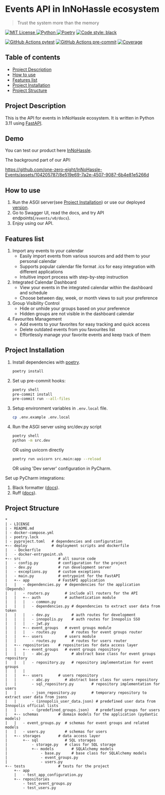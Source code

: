 # Events API in InNoHassle ecosystem

> Trust the system more than the memory

[![MIT License](https://img.shields.io/badge/License-MIT-blue.svg) ](https://opensource.org/licenses/MIT)
[![Python](https://img.shields.io/badge/Python-3.11-blue?style=flat&logo=Python) ](https://www.python.org/downloads/release/python-3110/)
[![Poetry](https://img.shields.io/endpoint?url=https://python-poetry.org/badge/v0.json)](https://python-poetry.org/)
[![Code style: black](https://img.shields.io/badge/code%20style-black-000000.svg)](https://github.com/psf/black)

[![GitHub Actions pytest](https://img.shields.io/github/actions/workflow/status/one-zero-eight/InNoHassle-Events/pytest.yml?label=pytest)](https://github.com/one-zero-eight/InNoHassle-Events/actions)
[![GitHub Actions pre-commit](https://img.shields.io/github/actions/workflow/status/one-zero-eight/InNoHassle-Events/pre-commit.yml?label=pre-commit)](https://github.com/one-zero-eight/InNoHassle-Events/actions)
[![Coverage](https://img.shields.io/endpoint?url=https://gist.githubusercontent.com/ArtemSBulgakov/075e30f7e4a7e9a28e40aa614db5445e/raw/pytest-coverage-comment__main.json)](https://github.com/one-zero-eight/InNoHassle-Events/actions)

## Table of contents

- [Project Description](#project-description)
- [How to use](#how-to-use)
- [Features list](#features-list)
- [Project Installation](#project-installation)
- [Project Structure](#project-structure)

## Project Description

This is the API for events in InNoHassle ecosystem. It is written in Python 3.11
using [FastAPI](https://fastapi.tiangolo.com/).

## Demo

You can test our product here [InNoHassle](https://innohassle.ru/schedule).

The background part of our API:

https://github.com/one-zero-eight/InNoHassle-Events/assets/104205787/8e519e69-7a2e-4507-9087-6b4e81e5266d

## How to use

1. Run the ASGI server(see [Project Installation](#project-installation)) or use our
   deployed [version](https://api.innohassle.ru/events/v0/auth/innopolis/login?return_to=/events/v0/docs).
2. Go to Swagger UI, read the docs, and try API endpoints(`/events/v0/docs`).
3. Enjoy using our API.

## Features list

1. Import any events to your calendar
    - Easily import events from various sources and add them to your personal calendar
    - Supports popular calendar file format .ics for easy integration with different applications
    - Intuitive import process with step-by-step instruction
2. Integrated Calendar Dashboard
    - View your events in the integrated calendar within the dashboard and schedule
    - Choose between day, week, or month views to suit your preference
3. Group Visibility Control
    - Hide or unhide your groups based on your preference
    - Hidden groups are not visible in the dashboard calendar
4. Favourites Management
    - Add events to your favorites for easy tracking and quick access
    - Delete outdated events from you favourites list
    - Effortlessly manage your favorite events and keep track of them

## Project Installation

1. Install dependencies with [poetry](https://python-poetry.org/docs/).
    ```bash
    poetry install
    ```
2. Set up pre-commit hooks:

    ```bash
    poetry shell
    pre-commit install
    pre-commit run --all-files
    ```
3. Setup environment variables in `.env.local` file.
    ```bash
    cp .env.example .env.local
    ```
4. Run the ASGI server using src/dev.py script
    ```bash
    poetry shell
    python -m src.dev
    ```
   OR using uvicorn directly
    ```bash
    poetry run uvicorn src.main:app --reload
    ```
   OR using 'Dev server' configuration in PyCharm.

Set up PyCharm integrations:

1. Black formatter ([docs](https://black.readthedocs.io/en/stable/integrations/editors.html#pycharm-intellij-idea)).
2. Ruff ([docs](https://beta.ruff.rs/docs/editor-integrations/#pycharm-unofficial)).

## Project Structure

```
*
| - LICENSE
| - README.md
| - docker-compose.yml
| - poetry.lock
| - pyproject.toml   # dependencies and configuration
+-- deploy           # deployment scripts and dockerfile
|   - Dockerfile
|   - docker-entrypoint.sh
+-- src                 # all source code
|   - config.py         # configuration for the project
|   - dev.py            # run development server
|   - exceptions.py     # custom exceptions
|   - main.py           # entrypoint for the FastAPI
|   +-- app             # FastAPI application
|   |   - dependencies.py  # dependencies for the application (Depends)
|   |   - routers.py       # include all routers for the API
|   |   +-- auth           # authentication module
|   |   |   - common.py
|   |   |   - dependencies.py # dependencies to extract user data from token
|   |   |   - dev.py          # auth routes for development
|   |   |   - innopolis.py    # auth routes for Innopolis SSO
|   |   |   - jwt.py
|   |   +-- event_groups   # event groups module
|   |   |   - routes.py       # routes for event groups router
|   |   +-- users          # users module
|   |       - routes.py       # routes for users router
|   +-- repositories    # repositories for data access layer
|   |   +-- event_groups   # event groups repository
|   |   |   - abc.py          # abstract base class for event groups repository
|   |   |   - repository.py   # repository implementation for event groups
|   |   |
|   |   +-- users       # users repository
|   |       - abc.py       # abstract base class for users repository
|   |       - sql_repository.py        # repository implementation for users
|   |       - json_repository.py       # temporary repository to extract user data from jsons
|   |       - (innopolis_user_data.json) # predefined user data from Innopolis official lists
|   |       - (predefined_groups.json)   # predefined groups for users
|   +-- schemas         # domain models for the application (pydantic models)
|   |   - event_groups.py  # schemas for event groups and related models
|   |   - users.py         # schemas for users
|   +-- storages        # data access layer
|       +-- sql            # SQL storages
|           - storage.py   # class for SQL storage
|           +-- models        # SQLAlchemy models
|               - base.py     # base class for SQLAlchemy models
|               - event_groups.py
|               - users.py
+-- tests               # tests for the project
    +-- app
    |   - test_app_configuration.py
    +-- repositories
        - test_event_groups.py
        - test_users.py
```
